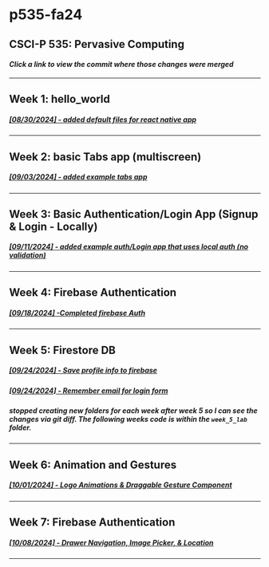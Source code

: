 # p535-fa24
CSCI-P 535: Pervasive Computing
---
####  _**Click a link to view the commit where those changes were merged**_
---
## Week 1: hello_world
##### [[08/30/2024] - added default files for react native app](https://github.com/JKelly423/p535-fa24/commit/b14eafb432343a489f512aa7ea5f29af1ad4c690)
---
## Week 2: basic Tabs app (multiscreen)
##### [[09/03/2024] - added example tabs app](https://github.com/JKelly423/p535-fa24/commit/63190e624af949397a1f6fa46814efa1311bcd36)
---
## Week 3: Basic Authentication/Login App (Signup & Login - Locally)
##### [[09/11/2024] - added example auth/Login app that uses local auth (no validation)](https://github.com/JKelly423/p535-fa24/commit/51ff402e219dd90b253ad85c20fb33da8da5e5af)
---
## Week 4: Firebase Authentication
##### [[09/18/2024] -Completed firebase Auth](https://github.com/JKelly423/p535-fa24/commit/6d2591b05ecd31c9e8ed26a8c9596afed729960a)
---
## Week 5: Firestore DB
##### [[09/24/2024] - Save profile info to firebase](https://github.com/JKelly423/p535-fa24/commit/326c26ea175b89d0f64aeb30f986b7acb7211168)
##### [[09/24/2024] - Remember email for login form](https://github.com/JKelly423/p535-fa24/commit/bd33f300d3fdffb15c7de33e0d208414fc031290)
##### stopped creating new folders for each week after week 5 so I can see the changes via git diff. The following weeks code is within the `week_5_lab` folder.
---
## Week 6: Animation and Gestures
##### [[10/01/2024] - Logo Animations & Draggable Gesture Component](https://github.com/JKelly423/p535-fa24/commit/d285b7569f6733c6668f4f2b95381941b138068a)
---
## Week 7: Firebase Authentication
##### [[10/08/2024] - Drawer Navigation, Image Picker, & Location](https://github.com/JKelly423/p535-fa24/commit/8c24ee89842b18600b474d352b3e5d28b60fc284)
---
